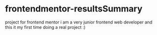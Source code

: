 # frontendmentor-resultsSummary
project for frontend mentor i am a very junior frontend web developer and this it my first time doing a real project :)
